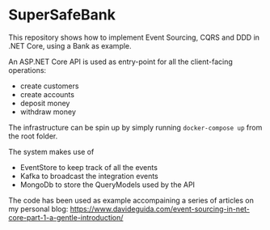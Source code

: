 # SuperSafeBank 

This repository shows how to implement Event Sourcing, CQRS and DDD in .NET Core, using a Bank as example.

An ASP.NET Core API is used as entry-point for all the client-facing operations:
- create customers
- create accounts
- deposit money
- withdraw money

The infrastructure can be spin up by simply running `docker-compose up` from the root folder. 

The system makes use of
- EventStore to keep track of all the events
- Kafka to broadcast the integration events
- MongoDb to store the QueryModels used by the API

The code has been used as example accompaining a series of articles on my personal blog: https://www.davideguida.com/event-sourcing-in-net-core-part-1-a-gentle-introduction/